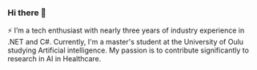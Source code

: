 ### Hi there 👋

⚡ I’m a tech enthusiast with nearly three years of industry experience in .NET and C#. Currently, I'm a master's student at the University of Oulu studying Artificial intelligence. My passion is to contribute significantly to research in AI in Healthcare.


